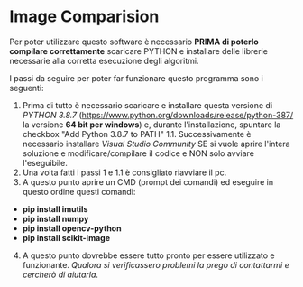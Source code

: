 # Image Comparision

Per poter utilizzare questo software è necessario **PRIMA di poterlo compilare correttamente** scaricare PYTHON e installare delle librerie necessarie alla corretta esecuzione degli algoritmi.

I passi da seguire per poter far funzionare questo programma sono i seguenti:

1. Prima di tutto è necessario scaricare e installare questa versione di *PYTHON 3.8.7* (https://www.python.org/downloads/release/python-387/ la versione  **64 bit per windows**) e, durante l'installazione, spuntare la checkbox "Add Python 3.8.7 to PATH"
1.1. Successivamente è necessario installare *Visual Studio Community* SE si vuole aprire l'intera soluzione e modificare/compilare il codice e NON solo avviare l'eseguibile.
2. Una volta fatti i passi 1 e 1.1 è consigliato riavviare il pc.
3. A questo punto aprire un CMD (prompt dei comandi) ed eseguire in questo ordine questi comandi:
- **pip install imutils**
- **pip install numpy**
- **pip install opencv-python**
- **pip install scikit-image**
4. A questo punto dovrebbe essere tutto pronto per essere utilizzato e funzionante. *Qualora si verificassero problemi la prego di contattarmi e cercherò di aiutarla*.
